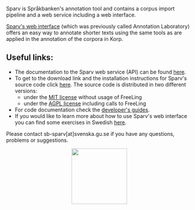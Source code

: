 Sparv is Språkbanken's annotation tool and contains a corpus
import pipeline and a web service including a web interface.

[Sparv's web interface](https://spraakbanken.gu.se/sparv/)
(which was previously called Annotation Laboratory)
offers an easy way to annotate shorter texts using
the same tools as are applied in the annotation of the corpora in Korp.

## Useful links:
* The documentation to the Sparv web service (API) can be found
[here](https://spraakbanken.gu.se/eng/research/infrastructure/sparv/webservice).
* To get to the download link and the installation instructions for Sparv's source code click
[here](https://spraakbanken.gu.se/eng/research/infrastructure/sparv/distribution).
The source code is distributed in two different versions:
    * under the [MIT license](https://opensource.org/licenses/MIT) without usage of FreeLing
    * under the [AGPL license](http://www.gnu.org/licenses/agpl.html) including calls to FreeLing
* For code documentation check the
[developer's guides](https://spraakbanken.gu.se/eng/research/infrastructure/sparv/developersguides).
* If you would like to learn more about how to use Sparv's web interface you can find some exercises in Swedish [here](https://svn.spraakdata.gu.se/sb-arkiv/pub/dokumentation/sparv/exercises/sparvovningar_hw2017.pdf).

Please contact sb-sparv[at]svenska.gu.se if you have any questions, problems or suggestions.

<a href="https://spraakbanken.gu.se/sparv/">
<img src="https://spraakbanken.gu.se/sites/spraakbanken.gu.se/files/sparv_0.png" style="width:150px; display: block; margin-left: auto; margin-right: auto;">
</a>

